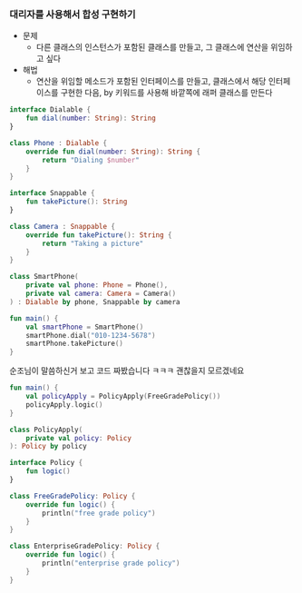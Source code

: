 ### 대리자를 사용해서 합성 구현하기

- 문제
  - 다른 클래스의 인스턴스가 포함된 클래스를 만들고, 그 클래스에 연산을 위임하고 싶다
- 해법
  - 연산을 위임할 메소드가 포함된 인터페이스를 만들고, 클래스에서 해당 인터페이스를 구현한 다음, by 키워드를 사용해 바깥쪽에 래퍼 클래스를 만든다

```kotlin
interface Dialable {
    fun dial(number: String): String
}

class Phone : Dialable {
    override fun dial(number: String): String {
        return "Dialing $number"
    }
}

interface Snappable {
    fun takePicture(): String
}

class Camera : Snappable {
    override fun takePicture(): String {
        return "Taking a picture"
    }
}

class SmartPhone(
    private val phone: Phone = Phone(),
    private val camera: Camera = Camera()
) : Dialable by phone, Snappable by camera

fun main() {
    val smartPhone = SmartPhone()
    smartPhone.dial("010-1234-5678")
    smartPhone.takePicture()
}
```

순조님이 말씀하신거 보고 코드 짜봤습니다 ㅋㅋㅋ 괜찮을지 모르겠네요
```kotlin
fun main() {
    val policyApply = PolicyApply(FreeGradePolicy())
    policyApply.logic()
}

class PolicyApply(
    private val policy: Policy
): Policy by policy

interface Policy {
    fun logic()
}

class FreeGradePolicy: Policy {
    override fun logic() {
        println("free grade policy")
    }
}

class EnterpriseGradePolicy: Policy {
    override fun logic() {
        println("enterprise grade policy")
    }
}
```
